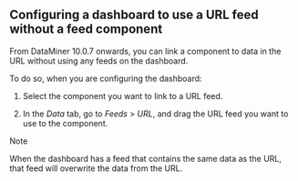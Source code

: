 ## Configuring a dashboard to use a URL feed without a feed component

From DataMiner 10.0.7 onwards, you can link a component to data in the URL without using any feeds on the dashboard.

To do so, when you are configuring the dashboard:

1. Select the component you want to link to a URL feed.

2. In the *Data* tab, go to *Feeds* > *URL*, and drag the URL feed you want to use to the component.

> [!NOTE]
> When the dashboard has a feed that contains the same data as the URL, that feed will overwrite the data from the URL.
>
